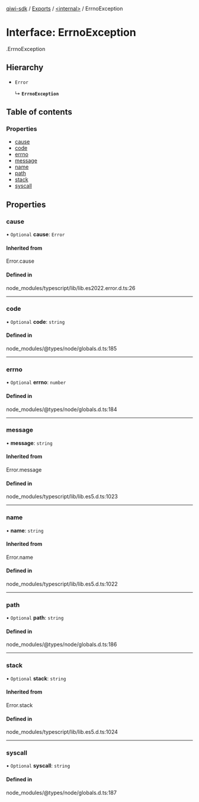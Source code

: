 [qiwi-sdk](../README.md) / [Exports](../modules.md) / [<internal\>](../modules/internal_.md) / ErrnoException

# Interface: ErrnoException

[<internal>](../modules/internal_.md).ErrnoException

## Hierarchy

- `Error`

  ↳ **`ErrnoException`**

## Table of contents

### Properties

- [cause](internal_.ErrnoException.md#cause)
- [code](internal_.ErrnoException.md#code)
- [errno](internal_.ErrnoException.md#errno)
- [message](internal_.ErrnoException.md#message)
- [name](internal_.ErrnoException.md#name)
- [path](internal_.ErrnoException.md#path)
- [stack](internal_.ErrnoException.md#stack)
- [syscall](internal_.ErrnoException.md#syscall)

## Properties

### cause

• `Optional` **cause**: `Error`

#### Inherited from

Error.cause

#### Defined in

node_modules/typescript/lib/lib.es2022.error.d.ts:26

___

### code

• `Optional` **code**: `string`

#### Defined in

node_modules/@types/node/globals.d.ts:185

___

### errno

• `Optional` **errno**: `number`

#### Defined in

node_modules/@types/node/globals.d.ts:184

___

### message

• **message**: `string`

#### Inherited from

Error.message

#### Defined in

node_modules/typescript/lib/lib.es5.d.ts:1023

___

### name

• **name**: `string`

#### Inherited from

Error.name

#### Defined in

node_modules/typescript/lib/lib.es5.d.ts:1022

___

### path

• `Optional` **path**: `string`

#### Defined in

node_modules/@types/node/globals.d.ts:186

___

### stack

• `Optional` **stack**: `string`

#### Inherited from

Error.stack

#### Defined in

node_modules/typescript/lib/lib.es5.d.ts:1024

___

### syscall

• `Optional` **syscall**: `string`

#### Defined in

node_modules/@types/node/globals.d.ts:187
